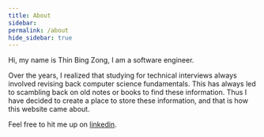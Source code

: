 ```yaml
---
title: About
sidebar: 
permalink: /about
hide_sidebar: true
---
```


Hi, my name is Thin Bing Zong, I am a software engineer. 

Over the years, I realized that studying for technical interviews always involved revising back computer science fundamentals. This has always led to scambling back on old notes or books to find these information. 
Thus I have decided to create a place to store these information, and that is how this website came about.  

Feel free to hit me up on [linkedin](https://www.linkedin.com/in/bzthin/).
